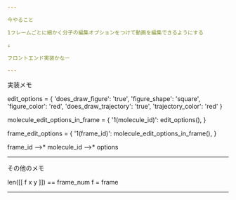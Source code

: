 ```yaml
---

今やること

1フレームごとに細かく分子の編集オプションをつけて動画を編集できるようにする

↓

フロントエンド実装かなー

---
```


実装メモ

edit\_options = {
    'does\_draw\_figure': 'true',
    'figure\_shape': 'square',
    'figure\_color': 'red',
    'does\_draw\_trajectory': 'true',
    'trajectory\_color': 'red'
}

molecule\_edit\_options\_in\_frame = {
    '1(molecule\_id)': edit\_options(),
}

frame\_edit\_options = {
    '1(frame\_id)': molecule\_edit\_options\_in\_frame(),
}

frame\_id -->\* molecule\_id -->\* options

---

その他のメモ

len(\[\[ f x y \]\]) == frame\_num
f = frame

---
